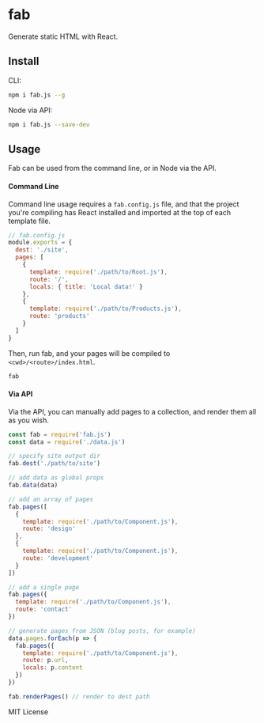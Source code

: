 # fab
Generate static HTML with React.

## Install
CLI:
```bash
npm i fab.js --g
```
Node via API:
```bash
npm i fab.js --save-dev
```

## Usage
Fab can be used from the command line, or in Node via the API.

#### Command Line
Command line usage requires a `fab.config.js` file, and that the project you're compiling has React installed and imported at the top of each template file.
```javascript
// fab.config.js
module.exports = {
  dest: './site',
  pages: [
    {
      template: require('./path/to/Root.js'), 
      route: '/',
      locals: { title: 'Local data!' }
    },
    {
      template: require('./path/to/Products.js'), 
      route: 'products'
    }
  ]
}
```

Then, run fab, and your pages will be compiled to `<cwd>/<route>/index.html`.
```bash
fab
```

#### Via API
Via the API, you can manually add pages to a collection, and render them all as you wish.
```javascript
const fab = require('fab.js')
const data = require('./data.js')

// specify site output dir
fab.dest('./path/to/site')

// add data as global props
fab.data(data)

// add an array of pages
fab.pages([
  {
    template: require('./path/to/Component.js'),
    route: 'design'
  },
  {
    template: require('./path/to/Component.js'),
    route: 'development'
  }
])

// add a single page
fab.pages({
  template: require('./path/to/Component.js'),
  route: 'contact'
})

// generate pages from JSON (blog posts, for example)
data.pages.forEach(p => {
  fab.pages({
    template: require('./path/to/Component.js'),
    route: p.url,
    locals: p.content
  })
})

fab.renderPages() // render to dest path
```

MIT License
